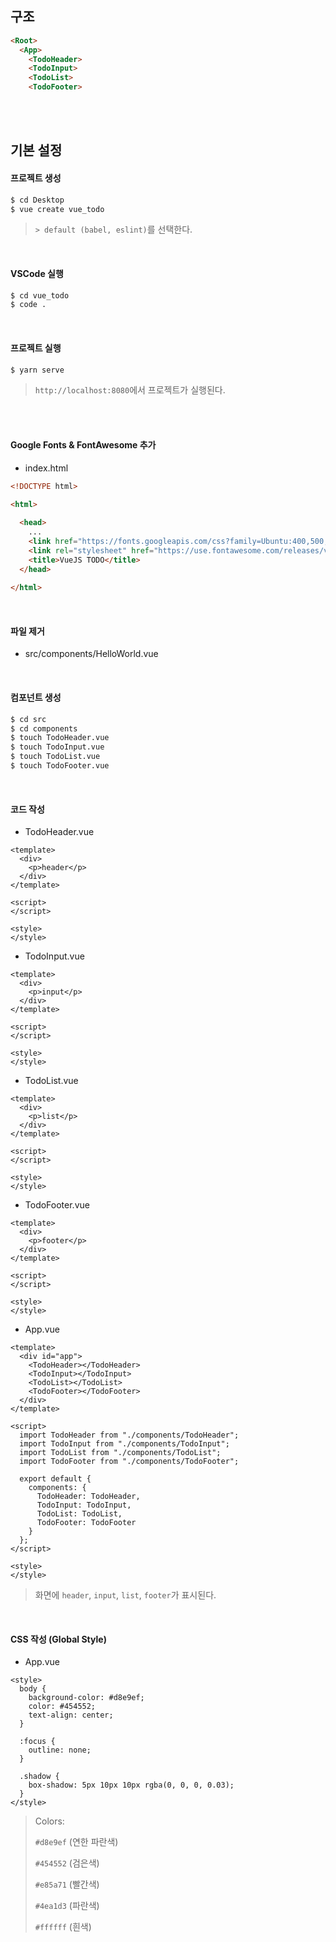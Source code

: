 ## 구조

```html
<Root>
  <App>
    <TodoHeader>
    <TodoInput>
    <TodoList>
    <TodoFooter>
```

<br>

<br>

## 기본 설정

#### 프로젝트 생성

```bash
$ cd Desktop
$ vue create vue_todo
```

> `> default (babel, eslint)`를 선택한다.

<br>

#### VSCode 실행

```bash
$ cd vue_todo
$ code .
```

<br>

#### 프로젝트 실행

```bash
$ yarn serve
```

> `http://localhost:8080`에서 프로젝트가 실행된다.

<br>

<br>

#### Google Fonts & FontAwesome 추가

- index.html

```html
<!DOCTYPE html>

<html>
  
  <head>
    ...
    <link href="https://fonts.googleapis.com/css?family=Ubuntu:400,500,700&display=swap" rel="stylesheet">
    <link rel="stylesheet" href="https://use.fontawesome.com/releases/v5.10.1/css/all.css">
    <title>VueJS TODO</title>
  </head>
  
</html>
```

<br>

#### 파일 제거

- src/components/HelloWorld.vue

<br>

#### 컴포넌트 생성

```bash
$ cd src
$ cd components
$ touch TodoHeader.vue
$ touch TodoInput.vue
$ touch TodoList.vue
$ touch TodoFooter.vue
```

<br>

#### 코드 작성

- TodoHeader.vue

```vue
<template>
  <div>
    <p>header</p>
  </div>
</template>

<script>
</script>

<style>
</style>
```

- TodoInput.vue

```vue
<template>
  <div>
    <p>input</p>
  </div>
</template>

<script>
</script>

<style>
</style>
```

- TodoList.vue

```vue
<template>
  <div>
    <p>list</p>
  </div>
</template>

<script>
</script>

<style>
</style>
```

- TodoFooter.vue

```vue
<template>
  <div>
    <p>footer</p>
  </div>
</template>

<script>
</script>

<style>
</style>
```

- App.vue

```vue
<template>
  <div id="app">
    <TodoHeader></TodoHeader>
    <TodoInput></TodoInput>
    <TodoList></TodoList>
    <TodoFooter></TodoFooter>
  </div>
</template>

<script>
  import TodoHeader from "./components/TodoHeader";
  import TodoInput from "./components/TodoInput";
  import TodoList from "./components/TodoList";
  import TodoFooter from "./components/TodoFooter";
  
  export default {
    components: {
      TodoHeader: TodoHeader,
      TodoInput: TodoInput,
      TodoList: TodoList,
      TodoFooter: TodoFooter
    }
  };
</script>

<style>
</style>
```

> 화면에 `header`, `input`, `list`, `footer`가 표시된다.

<br>

#### CSS 작성 (Global Style)

- App.vue

```vue
<style>
  body {
    background-color: #d8e9ef;
    color: #454552;
    text-align: center;
  }
  
  :focus {
    outline: none;
  }
  
  .shadow {
    box-shadow: 5px 10px 10px rgba(0, 0, 0, 0.03);
  }
</style>
```

> Colors:
>
> `#d8e9ef` (연한 파란색)
>
> `#454552` (검은색)
>
> `#e85a71` (빨간색)
>
> `#4ea1d3` (파란색)
>
> `#ffffff` (흰색)

<br>

<br>